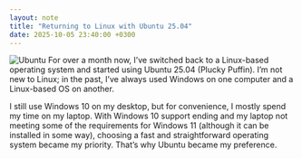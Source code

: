 ```yaml
---
layout: note
title: "Returning to Linux with Ubuntu 25.04"
date: 2025-10-05 23:40:00 +0300
---
```

![Ubuntu](https://blogger.googleusercontent.com/img/b/R29vZ2xl/AVvXsEiVb0FwC17NZC2pPmLZSNocutX2g_7dTtZX3ngnM5Mx4rbANYQIJKCRoe4-DJ-NQJ2eCsZtxcWuGKY0u6MRmfe_LBKN1UszgGqQDBrYh6tt2AJHhPKLdB8KPo7d7VQnGNlNweLseO73qULM9-Ct_uBZ8bx7IhP4lpAg-cXOgycmEwC3-L4sB96XbNsEs98P/s1600/ubuntu.png)
For over a month now, I’ve switched back to a Linux-based operating system and started using Ubuntu 25.04 (Plucky Puffin). I’m not new to Linux; in the past, I’ve always used Windows on one computer and a Linux-based OS on another.

I still use Windows 10 on my desktop, but for convenience, I mostly spend my time on my laptop. With Windows 10 support ending and my laptop not meeting some of the requirements for Windows 11 (although it can be installed in some way), choosing a fast and straightforward operating system became my priority. That’s why Ubuntu became my preference.
